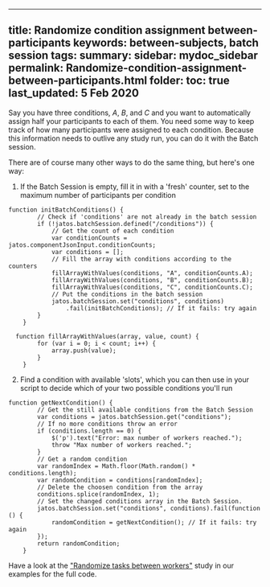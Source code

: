 
---
title: Randomize condition assignment between-participants
keywords: between-subjects, batch session
tags:
summary:
sidebar: mydoc_sidebar
permalink: Randomize-condition-assignment-between-participants.html
folder:
toc: true
last_updated: 5 Feb 2020
---

Say you have three conditions, *A*, *B*, and *C* and you want to automatically assign half your participants to each of them. You need some way to keep track of how many participants were assigned to each condition. Because this information needs to outlive any study run, you can do it with the Batch session. 

There are of course many other ways to do the same thing, but here's one way: 

1. If the Batch Session is empty, fill it in with a 'fresh' counter, set to the maximum number of participants per condition

```
function initBatchConditions() {
		// Check if 'conditions' are not already in the batch session
		if (!jatos.batchSession.defined("/conditions")) {
			// Get the count of each condition
			var conditionCounts = jatos.componentJsonInput.conditionCounts;
			var conditions = [];
			// Fill the array with conditions according to the counters
			fillArrayWithValues(conditions, "A", conditionCounts.A);
			fillArrayWithValues(conditions, "B", conditionCounts.B);
			fillArrayWithValues(conditions, "C", conditionCounts.C);
			// Put the conditions in the batch session
			jatos.batchSession.set("conditions", conditions)
				.fail(initBatchConditions); // If it fails: try again
		}
	}
  
  function fillArrayWithValues(array, value, count) {
		for (var i = 0; i < count; i++) {
			array.push(value);
		}
	}
```

2. Find a condition with available 'slots', which you can then use in your script to decide which of your two possible conditions you'll run

```
function getNextCondition() {
		// Get the still available conditions from the Batch Session
		var conditions = jatos.batchSession.get("conditions");
		// If no more conditions throw an error
		if (conditions.length == 0) {
			$('p').text("Error: max number of workers reached.");
			throw "Max number of workers reached.";
		}
		// Get a random condition
		var randomIndex = Math.floor(Math.random() * conditions.length);
		var randomCondition = conditions[randomIndex];
		// Delete the choosen condition from the array
		conditions.splice(randomIndex, 1);
		// Set the changed conditions array in the Batch Session.
		jatos.batchSession.set("conditions", conditions).fail(function () {
			randomCondition = getNextCondition(); // If it fails: try again
		});
		return randomCondition;
	}
```


Have a look at the ["Randomize tasks between workers"](Example-Studies.html) study in our examples for the full code. 



